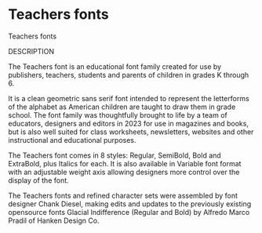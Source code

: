 # Teachers fonts
Teachers fonts

DESCRIPTION

The Teachers font is an educational font family created for use by publishers, teachers, students and parents of children in grades K through 6.

It is a clean geometric sans serif font intended to represent the letterforms of the alphabet as American children are taught to draw them in grade school. The font family was thoughtfully brought to life by a team of educators, designers and editors in 2023 for use in magazines and books, but is also well suited for class worksheets, newsletters, websites and other instructional and educational purposes.

The Teachers font comes in 8 styles: Regular, SemiBold, Bold and ExtraBold, plus Italics for each. It is also available in Variable font format with an adjustable weight axis allowing designers more control over the display of the font.

The Teachers fonts and refined character sets were assembled by font designer Chank Diesel, making edits and updates to the previously existing opensource fonts Glacial Indifference (Regular and Bold) by Alfredo Marco Pradil of Hanken Design Co.
